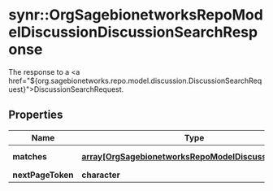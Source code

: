 # synr::OrgSagebionetworksRepoModelDiscussionDiscussionSearchResponse

The response to a <a href=\"${org.sagebionetworks.repo.model.discussion.DiscussionSearchRequest}\">DiscussionSearchRequest</a>.

## Properties
Name | Type | Description | Notes
------------ | ------------- | ------------- | -------------
**matches** | [**array[OrgSagebionetworksRepoModelDiscussionMatch]**](org.sagebionetworks.repo.model.discussion.Match.md) | A single page of results matching the original &lt;a href&#x3D;\&quot;${org.sagebionetworks.repo.model.discussion.DiscussionSearchRequest}\&quot;&gt;DiscussionSearchRequest&lt;/a&gt;. | [optional] 
**nextPageToken** | **character** |  | [optional] 


